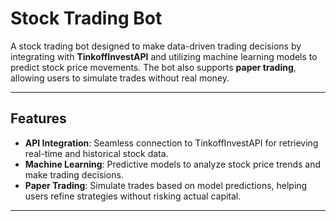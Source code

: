 # Stock Trading Bot

A stock trading bot designed to make data-driven trading decisions by integrating with **TinkoffInvestAPI** and utilizing machine learning models to predict stock price movements. The bot also supports **paper trading**, allowing users to simulate trades without real money.

---

## Features

- **API Integration**: Seamless connection to TinkoffInvestAPI for retrieving real-time and historical stock data.
- **Machine Learning**: Predictive models to analyze stock price trends and make trading decisions.
- **Paper Trading**: Simulate trades based on model predictions, helping users refine strategies without risking actual capital.

---

